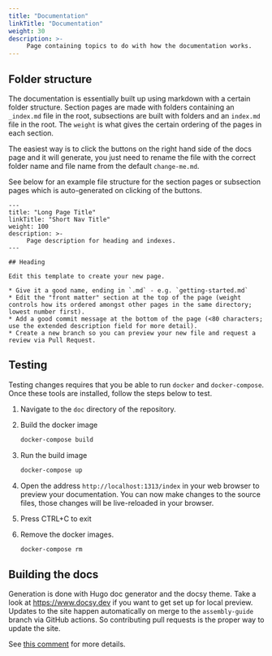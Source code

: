 ```yaml
---
title: "Documentation"
linkTitle: "Documentation"
weight: 30
description: >-
     Page containing topics to do with how the documentation works.
---
```


## Folder structure

The documentation is essentially built up using markdown with a certain folder structure. Section pages are made with folders containing an `_index.md` file in the root, subsections are built with folders and an `index.md` file in the root. The `weight` is what gives the certain ordering of the pages in each section.

The easiest way is to click the buttons on the right hand side of the docs page and it will generate, you just need to rename the file with the correct folder name and file name from the default `change-me.md`.

See below for an example file structure for the section pages or subsection pages which is auto-generated on clicking of the buttons.

```
---
title: "Long Page Title"
linkTitle: "Short Nav Title"
weight: 100
description: >-
     Page description for heading and indexes.
---

## Heading

Edit this template to create your new page.

* Give it a good name, ending in `.md` - e.g. `getting-started.md`
* Edit the "front matter" section at the top of the page (weight controls how its ordered amongst other pages in the same directory; lowest number first).
* Add a good commit message at the bottom of the page (<80 characters; use the extended description field for more detail).
* Create a new branch so you can preview your new file and request a review via Pull Request.

```

## Testing

Testing changes requires that you be able to run `docker` and `docker-compose`. Once these tools are installed, follow the steps below to test.

1. Navigate to the `doc` directory of the repository.
1. Build the docker image
   
   ```bash
   docker-compose build
   ```

1. Run the build image

   ```bash
   docker-compose up
   ```

1. Open the address `http://localhost:1313/index` in your web browser to preview your documentation. You can now make changes to the source files, those changes will be live-reloaded in your browser.
1. Press CTRL+C to exit
1. Remove the docker images.

   ```bash
   docker-compose rm
   ```


## Building the docs

Generation is done with Hugo doc generator and the docsy theme. Take a look at https://www.docsy.dev if you want to get set up for local preview. Updates to the site happen automatically on merge to the `assembly-guide` branch via GitHub actions. So contributing pull requests is the proper way to update the site.

See [this comment](https://github.com/index-machines/index/issues/247#issuecomment-808963090) for more details.
